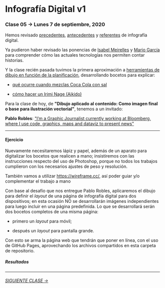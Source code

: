 # Infografía Digital v1

### Clase 05 → Lunes 7 de septiembre, 2020

Hemos revisado [precedentes](https://github.com/profesorfaco/dno075-2020/tree/gh-pages/clase-01#clase-01--lunes-10-de-agosto-2020), [antecedentes](https://github.com/profesorfaco/dno075-2020/tree/gh-pages/clase-02#clase-02--lunes-17-de-agosto-2020) y [referentes](https://github.com/profesorfaco/dno075-2020/tree/gh-pages/clase-03#clase-03--lunes-24-de-agosto-2020) de infografía digital. 

Ya pudieron haber revisado las ponencias de [Isabel Meirelles](https://youtu.be/Nb0HfCj1C7Q) y [Mario García](https://youtu.be/iEB3oILm-qQ?t=1300) para comprender cómo las actuales tecnologías nos permiten contar historias. 

Y la clase recién pasada tuvimos la primera aproximación a [herramientas de dibujo en función de la planificación](https://github.com/profesorfaco/dno075-2020/tree/gh-pages/clase-04#clase-04--lunes-31-de-agosto-2020), desarrollando bocetos para explicar: 

- [qué ocurre cuando mezclas Coca Cola con sal](https://github.com/profesorfaco/dno075-2020/tree/gh-pages/clase-04#resultados-grupo-1)

- [cómo hacer un Irimi Nage (Aikido)](https://github.com/profesorfaco/dno075-2020/tree/gh-pages/clase-04#resultados-grupo-2)

Para la clase de hoy, de **"Dibujo aplicado al contenido: Como imagen final o base para ilustración vectorial"**, tenemos a un invitado:

**Pablo Robles**: ["I’m a Graphic Journalist currently working at Bloomberg, where I use code, graphics, maps and dataviz to present news"](https://josepablorobles.com/) 

- - - - - - - - - - - - - - - - - - - - - - - - - - - - - - - - 

#### Ejercicio

Nuevamente necesitaremos lápiz y papel, además de un aparato para digitalizar los bocetos que realicen a mano; insistiremos con las instrucciones respecto del uso de Photoshop, porque no todos los trabajos cumplieron con los necesarios ajustes de peso y resolución.

También vamos a utilizar https://wireframe.cc/, así poder guiar y/o complementar el trabajo a mano  

Con base al desafío que nos entregue Pablo Robles, aplicaremos el dibujo para definir el *layout* de una página de infografía digital para dos dispositivos; en esta ocasión NO se desarrollarán imágenes independientes para luego incluir en una página predefinida. Lo que se desarrollará serán dos bocetos completos de una misma página:

- primero un *layout* para móvil;

- después un *layout* para pantalla grande.

Con esto se arma la página web que tendrán que poner en línea, con el uso de GitHub Pages, aprovechando los archivos compartidos en esta carpeta de repositorio. 

##### Resultados


- - - - - - - -

###### [SIGUIENTE CLASE →](https://github.com/profesorfaco/dno075-2020/tree/gh-pages/clase-06)

